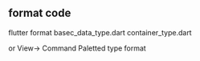 

## format code

flutter format basec_data_type.dart container_type.dart 

or 
View-> Command Paletted  type format